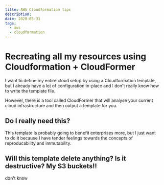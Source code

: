 ```yaml
---
title: AWS Cloudformation tips
description:
date: 2020-05-31
tags:
  - aws
  - cloudformation
---
```


# Recreating all my resources using Cloudformation + CloudFormer

I want to define my entire cloud setup by using a Cloudformation template, but
I already have a lot of configuration in-place and I don't really know how to
write the template file.

However, there is a tool called CloudFormer that will analyse your current
cloud infrastructure and then output a template for you.

## Do I really need this?

This template is probably going to benefit enterprises more, but I just want to
do it because I have tender feelings towards the concepts of reproducability and
immutability.

## Will this template delete anything? Is it destructive? My S3 buckets!!

don't know

